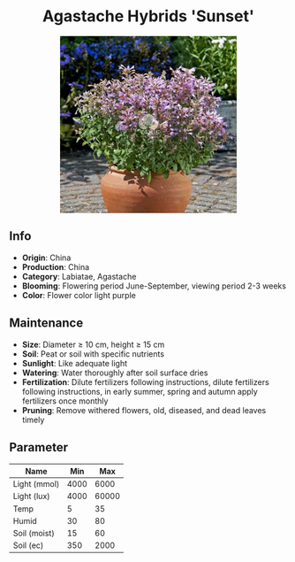 <h1 align='center'>Agastache Hybrids 'Sunset'</h1>
<p align="center">
    <img 
        align='center'
        width='320'
        src="../images/agastache hybrids sunset.png" 
        alt='Agastache Hybrids 'Sunset'' />
</p>

## Info

 - **Origin**: China
 - **Production**: China
 - **Category**: Labiatae, Agastache
 - **Blooming**: Flowering period June-September, viewing period 2-3 weeks
 - **Color**: Flower color light purple

## Maintenance

 - **Size**: Diameter ≥ 10 cm, height ≥ 15 cm
 - **Soil**: Peat or soil with specific nutrients
 - **Sunlight**: Like adequate light
 - **Watering**: Water thoroughly after soil surface dries
 - **Fertilization**: Dilute fertilizers following instructions, dilute fertilizers following instructions,  in early summer, spring and autumn apply fertilizers once monthly
 - **Pruning**: Remove withered flowers, old, diseased, and dead leaves timely

## Parameter

| Name         | Min  | Max   |
|--------------|------|-------|
| Light (mmol) | 4000 | 6000  |
| Light (lux)  | 4000 | 60000 |
| Temp         | 5    | 35    |
| Humid        | 30   | 80    |
| Soil (moist) | 15   | 60    |
| Soil (ec)    | 350  | 2000  |